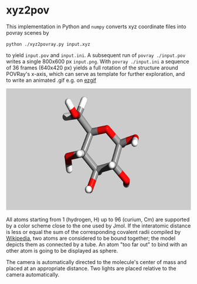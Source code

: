 # xyz2pov

This implementation in Python and `numpy` converts xyz coordinate files into
povray scenes by

``` shell
python ./xyz2povray.py input.xyz
```

to yield `input.pov` and `input.ini`.  A subsequent run of `povray ./input.pov`
writes a single 800x600 px `input.png`.  With `povray ./input.ini` a sequence 
of 36 frames (640x420 px) yields a full rotation of the structure around
POVRay's x-axis, which can serve as template for further exploration, and to 
write an animated .gif e.g. on [ezgif](https://ezgif.com/)

![Example for glucose](glucose.gif)

All atoms starting from 1 (hydrogen, H) up to 96 (curium, Cm) are supported
by a color scheme close to the one used by Jmol.  If the interatomic
distance is less or equal the sum of the corresponding covalent radii
compiled by [Wikipedia](https://en.wikipedia.org/wiki/Covalent_radius), two
atoms are considered to be bound together; the model depicts them as
connected by a tube.  An atom "too far out" to bind with an other atom is
going to be displayed as sphere.

The camera is automatically directed to the molecule's center of mass and placed
at an appropriate distance. Two lights are placed relative to the camera
automatically.

